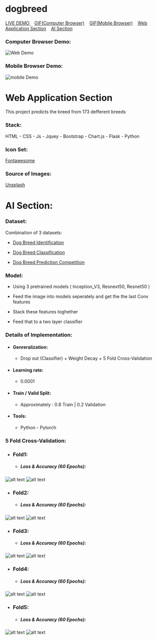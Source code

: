 # dogbreed



<ins>[LIVE DEMO]() </ins>&nbsp;&nbsp;&nbsp;<ins>[GIF(Computer Browser)](#computer-browser-demo)</ins>&nbsp;&nbsp;&nbsp;
<ins>[GIF(Mobile Browser)](#mobile-browser-demo)</ins>&nbsp;&nbsp;&nbsp;
<ins>[Web Application Section](#web-application-section)</ins>&nbsp;&nbsp;&nbsp;
<ins>[AI Section](#ai-section)</ins>
&nbsp;&nbsp;&nbsp;
### Computer Browser Demo: 
![Web Demo](images/web.gif)

### Mobile Browser Demo:
![mobile Demo](images/mobile.gif)

# Web Application Section 
This project predicts  the breed from 173 defferent breeds
  
### Stack:

HTML - CSS - Js - Jquey - Bootstrap - Chart.js - Flask - Python 

### Icon Set:
[Fontawesome](https://www.Fontawesome.com)

### Source of Images: 
[Unsplash](https://unsplash.com/)

# AI Section: 

### Dataset:

Combination of 3 datasets:

- [Dog Breed Identification](https://www.kaggle.com/c/dog-breed-identification/data)

- [Dog Breed Classification](https://www.kaggle.com/venktesh/person-images)

- [Dog Breed Prediction Competition](https://www.kaggle.com/malhotra1432/dog-breed-prediction-competition)

### Model:
- Using 3 pretrained models ( Inception_V3, Resnext50, Resnet50 )

- Feed the image into models seperately and get the the last Conv features

- Stack these features toghether

- Feed that to a two layer classifier

### Details of Implementation:
- #### Genreralization: 
   - Drop out (Classifier) + Weight Decay + 5 Fold Cross-Validation
- #### Learning rate: 
   - 0.0001
- #### Train / Valid Split: 
   - Approximately : 0.8 Train | 0.2 Validation  
- #### Tools: 
   - Python - Pytorch 


### 5 Fold Cross-Validation:

- ### Fold1:
  - ##### Loss & Accuracy (60 Epochs):

![alt text](images/loss1.png) ![alt text](images/acc1.png)
- ### Fold2:
  - ##### Loss & Accuracy (60 Epochs):

![alt text](images/loss1.png) ![alt text](images/acc1.png)
- ### Fold3:
  - ##### Loss & Accuracy (60 Epochs):

![alt text](images/loss1.png) ![alt text](images/acc1.png)
- ### Fold4:
  - ##### Loss & Accuracy (60 Epochs):

![alt text](images/loss1.png) ![alt text](images/acc1.png)
- ### Fold5:
  - ##### Loss & Accuracy (60 Epochs):

![alt text](images/loss1.png) ![alt text](images/acc1.png)



